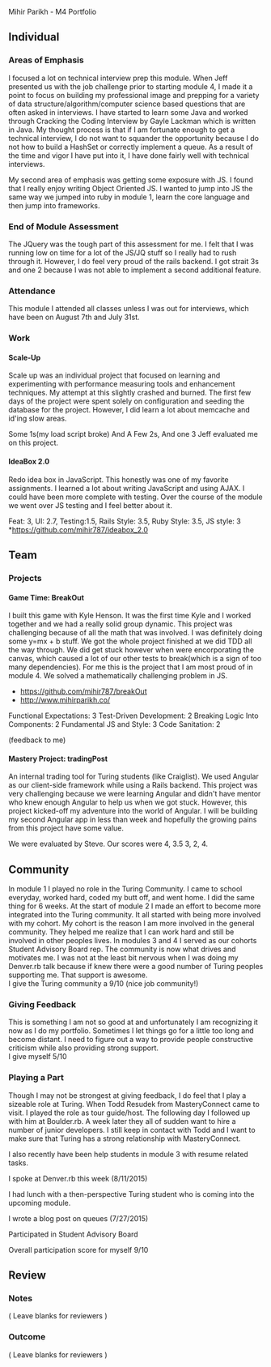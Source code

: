 Mihir Parikh - M4 Portfolio

## Individual

### Areas of Emphasis

I focused a lot on technical interview prep this module.  When Jeff presented us with the job challenge prior to starting module 4, I made it a point to focus on building my professional image and prepping for a variety of data structure/algorithm/computer science based questions that are often asked in interviews. I have started to learn some Java and worked through Cracking the Coding Interview by Gayle Lackman which is written in Java.  My thought process is that if I am fortunate enough to get a technical interview, I do not want to squander the opportunity because I do not how to build a HashSet or correctly implement a queue.  As a result of the time and vigor I have put into it, I have done fairly well with technical interviews.  

My second area of emphasis was getting some exposure with JS.  I found that I really enjoy writing Object Oriented JS.  I wanted to jump into JS the same way we jumped into ruby in module 1,  learn the core language and then jump into frameworks.


### End of Module Assessment

The JQuery was the tough part of this assessment for me.  I felt that I was running low on time for a lot of the JS/JQ stuff so I really had to rush through it.  However, I do feel very proud of the rails backend. I got strait 3s and one 2 because I was not able to implement a second additional feature.  
### Attendance

This module I attended all classes unless I was out for interviews, which have been on August 7th and July 31st.

### Work

#### Scale-Up
Scale up was an individual project that focused on learning and experimenting with performance measuring tools and enhancement techniques. My attempt at this slightly crashed and burned.  The first few days of the project were spent solely on configuration and seeding the database for the project.  However, I did learn a lot about memcache and id'ing slow areas.

Some 1s(my load script broke) And A Few 2s, And one 3
Jeff evaluated me on this project.

#### IdeaBox 2.0
Redo idea box in JavaScript. This honestly was one of my favorite assignments.  I learned a lot about writing JavaScript and using AJAX. I could have been more complete with testing. Over the course of the module we went over JS testing and I feel better about it.

Feat: 3, UI: 2.7, Testing:1.5, Rails Style: 3.5, Ruby Style: 3.5, JS style: 3
*https://github.com/mihir787/ideabox_2.0


## Team

### Projects
#### Game Time: BreakOut

I built this game with Kyle Henson.  It was the first time Kyle and I worked together and we had a really solid group dynamic. This project was challenging because of all the math that was involved.  I was definitely doing some y=mx + b stuff. We got the whole project finished at we did TDD all the way through.  We did get stuck however when were encorporating the canvas, which caused a lot of our other tests to break(which is a sign of too many dependencies). For me this is the project that I am most proud of in module 4.  We solved a mathematically challenging problem in JS.

* https://github.com/mihir787/breakOut
* http://www.mihirparikh.co/

Functional Expectations: 3
Test-Driven Development: 2
Breaking Logic Into Components: 2
Fundamental JS and Style: 3
Code Sanitation: 2

(feedback to me)


#### Mastery Project: tradingPost


An internal trading tool for Turing students (like Craiglist).  We used Angular as our client-side framework while using a Rails backend.  This project was very challenging because we were learning Angular and didn't have mentor who knew enough Angular to help us when we got stuck.  However, this project kicked-off my adventure into the world of Angular. I will be building my second Angular app in less than week and hopefully the growing pains from this project have some value.

We were evaluated by Steve. Our scores were 4, 3.5 3, 2, 4.

## Community
In module 1 I played no role in the Turing Community.  I came to school everyday, worked hard, coded my butt off, and went home. I did the same thing for 6 weeks.  At the start of module 2 I made an effort to become more integrated into the Turing community.  It all started with being more involved with my cohort.  My cohort is the reason I am more involved in the general community.  They helped me realize that I can work hard and still be involved in other peoples lives.  In modules 3 and 4 I served as our cohorts Student Advisory Board rep.  The community is now what drives and motivates me. I was not at the least bit nervous when I was doing my Denver.rb talk because if knew there were a good number of Turing peoples supporting me.  That support is awesome.  
I give the Turing community a 9/10 (nice job community!)

### Giving Feedback
This is something I am not so good at and unfortunately I am recognizing it now as I do my portfolio. Sometimes I let things go for a little too long and become distant.  I need to figure out a way to provide people constructive criticism while also providing strong support.  
I give myself 5/10

### Playing a Part

Though I may not be strongest at giving feedback, I do feel that I play a sizeable role at Turing. When Todd Resudek from MasteryConnect came to visit. I played the role as tour guide/host.  The following day I followed up with him at Boulder.rb. A week later they all of sudden want to hire a number of junior developers.  I still keep in contact with Todd and I want to make sure that Turing has a strong relationship with MasteryConnect.

I also recently have been help students in module 3 with resume related tasks.  

I spoke at Denver.rb this week (8/11/2015)

I had lunch with a then-perspective Turing student who is coming into the upcoming module.

I wrote a blog post on queues (7/27/2015)

Participated in Student Advisory Board

Overall participation score for myself 9/10

## Review

### Notes

( Leave blanks for reviewers )

### Outcome

( Leave blanks for reviewers )
